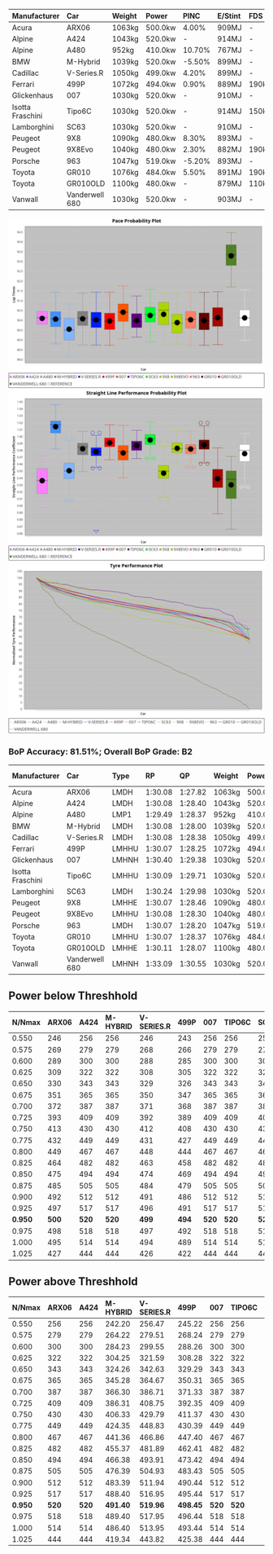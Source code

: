 | Manufacturer     | Car            | Weight | Power   | PINC    | E/Stint | FDS     |
|:-|:-|:-|:-|:-|:-|:-|
| Acura            | ARX06          | 1063kg | 500.0kw | 4.00%   | 909MJ   |    -    |
| Alpine           | A424           | 1043kg | 520.0kw |    -    | 914MJ   |    -    |
| Alpine           | A480           | 952kg  | 410.0kw | 10.70%  | 767MJ   |    -    |
| BMW              | M-Hybrid       | 1039kg | 520.0kw | -5.50%  | 899MJ   |    -    |
| Cadillac         | V-Series.R     | 1050kg | 499.0kw | 4.20%   | 899MJ   |    -    |
| Ferrari          | 499P           | 1072kg | 494.0kw | 0.90%   | 889MJ   | 190kph  |
| Glickenhaus      | 007            | 1030kg | 520.0kw |    -    | 910MJ   |    -    |
| Isotta Fraschini | Tipo6C         | 1030kg | 520.0kw |    -    | 914MJ   | 150kph  |
| Lamborghini      | SC63           | 1030kg | 520.0kw |    -    | 910MJ   |    -    |
| Peugeot          | 9X8            | 1090kg | 480.0kw | 8.30%   | 893MJ   |    -    |
| Peugeot          | 9X8Evo         | 1040kg | 480.0kw | 2.30%   | 882MJ   | 190kph  |
| Porsche          | 963            | 1047kg | 519.0kw | -5.20%  | 893MJ   |    -    |
| Toyota           | GR010          | 1076kg | 484.0kw | 5.50%   | 891MJ   | 190kph  |
| Toyota           | GR010OLD       | 1100kg | 480.0kw |    -    | 879MJ   | 110kph  |
| Vanwall          | Vanderwell 680 | 1030kg | 520.0kw |    -    | 903MJ   |    -    |

![PACECHART](./IMG/AUTO.png)
![STRAIGHTLINEPERFORMANCECHART](./IMG/AUTO_sp.png)
![TYREPERFORMANCECHART](./IMG/AUTO_tw.png)

### BoP Accuracy: 81.51%; Overall BoP Grade: B2
| Manufacturer     | Car            | Type  | RP      | QP      | Weight | Power¹  | Threshhold | PINC    | Power²   | E/Stint | AVG Vmax  | FDS     | RDLC | L/Stint | BOP-Grade | Model Accuracy | Model Points | Match%  | SimDiff |
|:-|:-|:-|:-|:-|:-|:-|:-|:-|:-|:-|:-|:-|:-|:-|:-|:-|:-|:-|:-|
| Acura            | ARX06          | LMDH  | 1:30.08 | 1:27.82 | 1063kg | 500.0kw | 210.0kph   | 4.00%   | 520.00kw |  909MJ  | 312.18kph |    -    | 1.00 | 40      | +D1       | 100.00%        | 995          | 68.76%  | #       |
| Alpine           | A424           | LMDH  | 1:30.08 | 1:28.40 | 1043kg | 520.0kw | 0.0kph     |    -    | 520.00kw |  914MJ  | 326.62kph |    -    | 1.01 | 40      | ~A1       | 86.43%         | 618          | 95.55%  | #       |
| Alpine           | A480           | LMP1  | 1:29.49 | 1:28.37 |  952kg | 410.0kw | 210.0kph   | 10.70%  | 453.90kw |  767MJ  | 314.05kph |    -    | 0.97 | 37      | -D1       | 68.63%         | 967          | 65.69%  | ±1.29s  |
| BMW              | M-Hybrid       | LMDH  | 1:30.08 | 1:28.00 | 1039kg | 520.0kw | 210.0kph   | -5.50%  | 491.40kw |  899MJ  | 319.14kph |    -    | 1.01 | 40      | +B1       | 93.77%         | 1672         | 89.96%  | #       |
| Cadillac         | V-Series.R     | LMDH  | 1:30.08 | 1:28.38 | 1050kg | 499.0kw | 210.0kph   | 4.20%   | 520.00kw |  899MJ  | 318.49kph |    -    | 1.01 | 40      | ~A1       | 83.12%         | 1921         | 98.72%  | ±2.37s  |
| Ferrari          | 499P           | LMHHU | 1:30.07 | 1:28.25 | 1072kg | 494.0kw | 210.0kph   | 0.90%   | 498.40kw |  889MJ  | 318.40kph | 190kph  | 1.02 | 40      | ~A1       | 69.49%         | 1950         | 100.00% | ±1.46s  |
| Glickenhaus      | 007            | LMHNH | 1:30.40 | 1:29.38 | 1030kg | 520.0kw | 0.0kph     |    -    | 520.00kw |  910MJ  | 321.17kph |    -    | 0.96 | 40      | ~A1       | 89.50%         | 1518         | 100.00% | #       |
| Isotta Fraschini | Tipo6C         | LMHHU | 1:30.09 | 1:29.71 | 1030kg | 520.0kw | 0.0kph     |    -    | 520.00kw |  914MJ  | 322.92kph | 150kph  | 1.08 | 40      | +C2       | 73.56%         | 64           | 73.18%  | #       |
| Lamborghini      | SC63           | LMDH  | 1:30.24 | 1:29.98 | 1030kg | 520.0kw | 0.0kph     |    -    | 520.00kw |  910MJ  | 324.03kph |    -    | 1.06 | 40      | +A2       | 95.82%         | 459          | 93.88%  | #       |
| Peugeot          | 9X8            | LMHHE | 1:30.07 | 1:28.46 | 1090kg | 480.0kw | 210.0kph   | 8.30%   | 519.80kw |  893MJ  | 311.40kph |    -    | 0.97 | 40      | ~A1       | 88.75%         | 2383         | 95.28%  | ±1.89s  |
| Peugeot          | 9X8Evo         | LMHHU | 1:30.08 | 1:28.30 | 1040kg | 480.0kw | 210.0kph   | 2.30%   | 491.00kw |  882MJ  | 318.07kph | 190kph  | 1.01 | 40      | ~A1       | 66.97%         | 221          | 100.00% | #       |
| Porsche          | 963            | LMDH  | 1:30.07 | 1:28.20 | 1047kg | 519.0kw | 210.0kph   | -5.20%  | 492.00kw |  893MJ  | 318.28kph |    -    | 1.01 | 40      | ~A1       | 81.02%         | 5243         | 99.87%  | ±1.91s  |
| Toyota           | GR010          | LMHHU | 1:30.07 | 1:28.37 | 1076kg | 484.0kw | 210.0kph   | 5.50%   | 510.60kw |  891MJ  | 318.19kph | 190kph  | 1.02 | 40      | ~A1       | 73.70%         | 2701         | 100.00% | ±1.37s  |
| Toyota           | GR010OLD       | LMHHE | 1:30.11 | 1:28.07 | 1100kg | 480.0kw | 210.0kph   |    -    | 480.00kw |  879MJ  | 306.73kph | 110kph  | 1.00 | 40      | -A2       | 99.03%         | 1536         | 92.21%  | #       |
| Vanwall          | Vanderwell 680 | LMHNH | 1:33.09 | 1:30.55 | 1030kg | 520.0kw | 0.0kph     |    -    | 520.00kw |  903MJ  | 313.49kph |    -    | 1.01 | 40      | +Ω2       | 97.01%         | 649          | -50.52% | ±0.88s  |

## Power below Threshhold
| N/Nmax    | ARX06   | A424    | M-HYBRID | V-SERIES.R | 499P    | 007     | TIPO6C  | SC63    | 9X8     | 9X8EVO  | 963     | GR010   | GR010OLD | VANDERWELL 680 | ​     | RPM      | A480       |
|:-|:-|:-|:-|:-|:-|:-|:-|:-|:-|:-|:-|:-|:-|:-|:-|:-|:-|
|  0.550    |  246    |  256    |  256     |  246       |  243    |  256    |  256    |  256    |  236    |  236    |  256    |  238    |  236     |  256           |  ​    |   --     |  0.00      |
|  0.575    |  269    |  279    |  279     |  268       |  266    |  279    |  279    |  279    |  258    |  258    |  279    |  260    |  258     |  279           |  ​    |   --     |  0.00      |
|  0.600    |  289    |  300    |  300     |  288       |  285    |  300    |  300    |  300    |  277    |  277    |  299    |  279    |  277     |  300           |  ​    |   --     |  0.00      |
|  0.625    |  309    |  322    |  322     |  308       |  305    |  322    |  322    |  322    |  297    |  297    |  321    |  299    |  297     |  322           |  ​    |   --     |  0.00      |
|  0.650    |  330    |  343    |  343     |  329       |  326    |  343    |  343    |  343    |  317    |  317    |  342    |  320    |  317     |  343           |  ​    |   --     |  0.00      |
|  0.675    |  351    |  365    |  365     |  350       |  347    |  365    |  365    |  365    |  337    |  337    |  364    |  340    |  337     |  365           |  ​    |   --     |  0.00      |
|  0.700    |  372    |  387    |  387     |  371       |  368    |  387    |  387    |  387    |  358    |  358    |  386    |  361    |  358     |  387           |  ​    |   --     |  0.00      |
|  0.725    |  393    |  409    |  409     |  392       |  389    |  409    |  409    |  409    |  378    |  378    |  408    |  381    |  378     |  409           |  ​    |   --     |  0.00      |
|  0.750    |  413    |  430    |  430     |  412       |  408    |  430    |  430    |  430    |  397    |  397    |  429    |  400    |  397     |  430           |  ​    |   --     |  0.00      |
|  0.775    |  432    |  449    |  449     |  431       |  427    |  449    |  449    |  449    |  415    |  415    |  448    |  418    |  415     |  449           |  ​    |  5000    |  254.09    |
|  0.800    |  449    |  467    |  467     |  448       |  444    |  467    |  467    |  467    |  431    |  431    |  466    |  435    |  431     |  467           |  ​    |  5500    |  300.11    |
|  0.825    |  464    |  482    |  482     |  463       |  458    |  482    |  482    |  482    |  445    |  445    |  481    |  449    |  445     |  482           |  ​    |  6000    |  335.12    |
|  0.850    |  475    |  494    |  494     |  474       |  469    |  494    |  494    |  494    |  456    |  456    |  493    |  460    |  456     |  494           |  ​    |  6500    |  378.14    |
|  0.875    |  485    |  505    |  505     |  484       |  479    |  505    |  505    |  505    |  466    |  466    |  504    |  470    |  466     |  505           |  ​    |  7000    |  422.16    |
|  0.900    |  492    |  512    |  512     |  491       |  486    |  512    |  512    |  512    |  472    |  472    |  511    |  476    |  472     |  512           |  ​    |  7500    |  433.16    |
|  0.925    |  497    |  517    |  517     |  496       |  491    |  517    |  517    |  517    |  477    |  477    |  516    |  481    |  477     |  517           |  ​    |  8000    |  429.16    |
| **0.950** | **500** | **520** | **520**  | **499**    | **494** | **520** | **520** | **520** | **480** | **480** | **519** | **484** | **480**  | **520**        | **​** | **8500** | **432.16** |
|  0.975    |  498    |  518    |  518     |  497       |  492    |  518    |  518    |  518    |  478    |  478    |  517    |  482    |  478     |  518           |  ​    |  9000    |  216.08    |
|  1.000    |  495    |  514    |  514     |  494       |  489    |  514    |  514    |  514    |  475    |  475    |  513    |  479    |  475     |  514           |  ​    |   --     |  0.00      |
|  1.025    |  427    |  444    |  444     |  426       |  422    |  444    |  444    |  444    |  410    |  410    |  443    |  413    |  410     |  444           |  ​    |   --     |  0.00      |

## Power above Threshhold
| N/Nmax    | ARX06   | A424    | M-HYBRID   | V-SERIES.R | 499P       | 007     | TIPO6C  | SC63    | 9X8        | 9X8EVO     | 963        | GR010      | GR010OLD | VANDERWELL 680 | ​     | RPM      | A480       |
|:-|:-|:-|:-|:-|:-|:-|:-|:-|:-|:-|:-|:-|:-|:-|:-|:-|:-|
|  0.550    |  256    |  256    |  242.20    |  256.47    |  245.22    |  256    |  256    |  256    |  256.41    |  242.02    |  242.01    |  251.31    |  236     |  256           |  ​    |   --     |  0.00      |
|  0.575    |  279    |  279    |  264.22    |  279.51    |  268.24    |  279    |  279    |  279    |  279.45    |  264.02    |  265.01    |  274.33    |  258     |  279           |  ​    |   --     |  0.00      |
|  0.600    |  300    |  300    |  284.23    |  299.55    |  288.26    |  300    |  300    |  300    |  299.48    |  284.02    |  284.01    |  295.36    |  277     |  300           |  ​    |   --     |  0.00      |
|  0.625    |  322    |  322    |  304.25    |  321.59    |  308.28    |  322    |  322    |  322    |  321.52    |  304.02    |  304.01    |  316.38    |  297     |  322           |  ​    |   --     |  0.00      |
|  0.650    |  343    |  343    |  324.26    |  342.63    |  329.29    |  343    |  343    |  343    |  342.55    |  324.03    |  325.01    |  337.41    |  317     |  343           |  ​    |   --     |  0.00      |
|  0.675    |  365    |  365    |  345.28    |  364.67    |  350.31    |  365    |  365    |  365    |  364.59    |  345.03    |  345.01    |  358.44    |  337     |  365           |  ​    |   --     |  0.00      |
|  0.700    |  387    |  387    |  366.30    |  386.71    |  371.33    |  387    |  387    |  387    |  386.62    |  366.03    |  366.01    |  380.46    |  358     |  387           |  ​    |   --     |  0.00      |
|  0.725    |  409    |  409    |  386.31    |  408.75    |  392.35    |  409    |  409    |  409    |  408.66    |  386.03    |  387.01    |  401.49    |  378     |  409           |  ​    |   --     |  0.00      |
|  0.750    |  430    |  430    |  406.33    |  429.79    |  411.37    |  430    |  430    |  430    |  429.69    |  406.03    |  407.01    |  422.51    |  397     |  430           |  ​    |   --     |  0.00      |
|  0.775    |  449    |  449    |  424.35    |  448.83    |  430.39    |  449    |  449    |  449    |  448.73    |  424.03    |  425.01    |  441.54    |  415     |  449           |  ​    |  5000    |  254.09    |
|  0.800    |  467    |  467    |  441.36    |  466.86    |  447.40    |  467    |  467    |  467    |  466.75    |  441.04    |  442.01    |  458.56    |  431     |  467           |  ​    |  5500    |  300.11    |
|  0.825    |  482    |  482    |  455.37    |  481.89    |  462.41    |  482    |  482    |  482    |  481.78    |  455.04    |  456.01    |  473.58    |  445     |  482           |  ​    |  6000    |  335.12    |
|  0.850    |  494    |  494    |  466.38    |  493.91    |  473.42    |  494    |  494    |  494    |  493.80    |  466.04    |  467.01    |  485.59    |  456     |  494           |  ​    |  6500    |  378.14    |
|  0.875    |  505    |  505    |  476.39    |  504.93    |  483.43    |  505    |  505    |  505    |  504.82    |  476.04    |  477.01    |  495.60    |  466     |  505           |  ​    |  7000    |  422.16    |
|  0.900    |  512    |  512    |  483.39    |  511.94    |  490.44    |  512    |  512    |  512    |  511.83    |  483.04    |  484.01    |  502.61    |  472     |  512           |  ​    |  7500    |  433.16    |
|  0.925    |  517    |  517    |  488.40    |  516.95    |  495.44    |  517    |  517    |  517    |  516.84    |  488.04    |  489.01    |  507.62    |  477     |  517           |  ​    |  8000    |  429.16    |
| **0.950** | **520** | **520** | **491.40** | **519.96** | **498.45** | **520** | **520** | **520** | **519.84** | **491.04** | **492.01** | **510.62** | **480**  | **520**        | **​** | **8500** | **432.16** |
|  0.975    |  518    |  518    |  489.40    |  517.95    |  496.44    |  518    |  518    |  518    |  517.84    |  489.04    |  490.01    |  508.62    |  478     |  518           |  ​    |  9000    |  216.08    |
|  1.000    |  514    |  514    |  486.40    |  513.95    |  493.44    |  514    |  514    |  514    |  513.83    |  486.04    |  487.01    |  505.61    |  475     |  514           |  ​    |   --     |  0.00      |
|  1.025    |  444    |  444    |  419.34    |  443.82    |  425.38    |  444    |  444    |  444    |  443.72    |  419.03    |  420.01    |  436.53    |  410     |  444           |  ​    |   --     |  0.00      |
